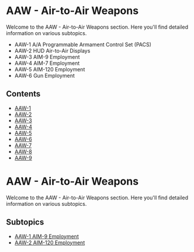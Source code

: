 # AAW - Air-to-Air Weapons

Welcome to the AAW - Air-to-Air Weapons section. Here you'll find detailed information on various subtopics.
- AAW-1 A/A Programmable Armament Control Set (PACS)
- AAW-2 HUD Air-to-Air Displays
- AAW-3 AIM-9 Employment
- AAW-4 AIM-7 Employment
- AAW-5 AIM-120 Employment
- AAW-6 Gun Employment

## Contents

- [AAW-1
](aaw-1.md)
- [AAW-2
](aaw-2.md)
- [AAW-3
](aaw-3.md)
- [AAW-4
](aaw-4.md)
- [AAW-5
](aaw-5.md)
- [AAW-6
](aaw-6.md)
- [AAW-7
](aaw-7.md)
- [AAW-8
](aaw-8.md)
- [AAW-9
](aaw-9.md)

# AAW - Air-to-Air Weapons

Welcome to the AAW - Air-to-Air Weapons section. Here you'll find detailed information on various subtopics.

## Subtopics

- [AAW-1 AIM-9 Employment](aaw-1.md)
- [AAW-2 AIM-120 Employment](aaw-2.md)
